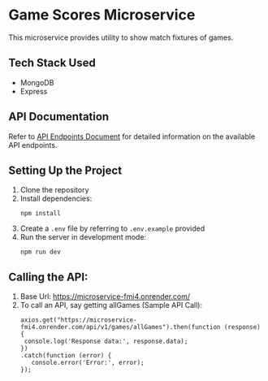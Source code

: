 # Game Scores Microservice

This microservice provides utility to show match fixtures of games.

## Tech Stack Used

- MongoDB
- Express

## API Documentation

Refer to [API Endpoints Document](https://microservice-fmi4.onrender.com/api-docs/) for detailed information on the available API endpoints.

## Setting Up the Project

1. Clone the repository
2. Install dependencies:    
   ```
   npm install
   ```
3. Create a `.env` file by referring to `.env.example` provided
4. Run the server in development mode:
   ```
   npm run dev
   ``` 

## Calling the API:

1. Base Url: https://microservice-fmi4.onrender.com/
2. To call an API, say getting allGames (Sample API Call):
   ```
   axios.get("https://microservice-fmi4.onrender.com/api/v1/games/allGames").then(function (response) {
    console.log('Response data:', response.data);
   })
   .catch(function (error) {
      console.error('Error:', error);
   });
   ```